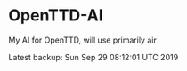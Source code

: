 # OpenTTD-AI
My AI for OpenTTD, will use primarily air

Latest backup: Sun Sep 29 08:12:01 UTC 2019
